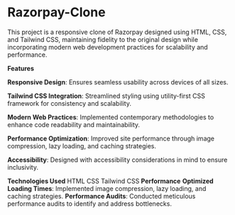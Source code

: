 # Razorpay-Clone
This project is a responsive clone of Razorpay designed using HTML, CSS, and Tailwind CSS, maintaining fidelity to the original design while incorporating modern web development practices for scalability and performance.

**Features**

**Responsive Design**: Ensures seamless usability across devices of all sizes.

**Tailwind CSS Integration**: Streamlined styling using utility-first CSS framework for consistency and scalability.

**Modern Web Practices**: Implemented contemporary methodologies to enhance code readability and maintainability.

**Performance Optimization**: Improved site performance through image compression, lazy loading, and caching strategies.

**Accessibility**: Designed with accessibility considerations in mind to ensure inclusivity.

**Technologies Used**
HTML
CSS
Tailwind CSS
**Performance**
**Optimized Loading Times**: Implemented image compression, lazy loading, and caching strategies.
**Performance Audits**: Conducted meticulous performance audits to identify and address bottlenecks.
